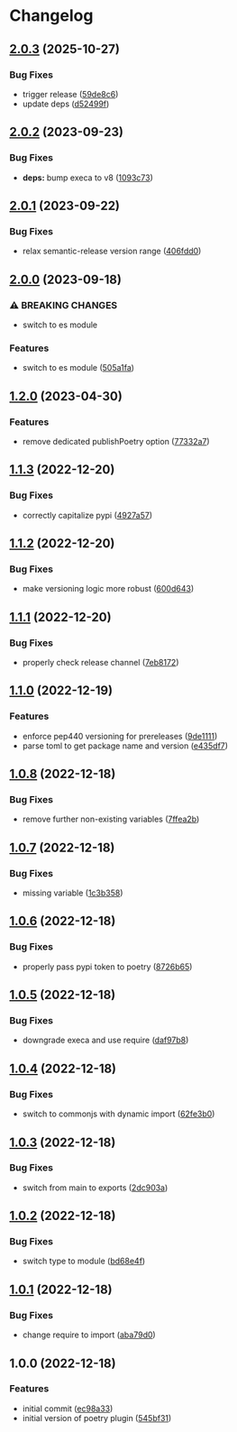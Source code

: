 # Changelog

## [2.0.3](https://github.com/cihelper/semanticrelease-plugin-poetry/compare/v2.0.2...v2.0.3) (2025-10-27)

### Bug Fixes

* trigger release ([59de8c6](https://github.com/cihelper/semanticrelease-plugin-poetry/commit/59de8c6384a8ea2da9ff0d4a4ca6611d609999bb))
* update deps ([d52499f](https://github.com/cihelper/semanticrelease-plugin-poetry/commit/d52499f9b01505d37cdf03060a66724ca9e1246e))

## [2.0.2](https://github.com/cihelper/semanticrelease-plugin-poetry/compare/v2.0.1...v2.0.2) (2023-09-23)


### Bug Fixes

* **deps:** bump execa to v8 ([1093c73](https://github.com/cihelper/semanticrelease-plugin-poetry/commit/1093c736f2fb66c03b0f31a1bf42a724c50a0b97))

## [2.0.1](https://github.com/cihelper/semanticrelease-plugin-poetry/compare/v2.0.0...v2.0.1) (2023-09-22)


### Bug Fixes

* relax semantic-release version range ([406fdd0](https://github.com/cihelper/semanticrelease-plugin-poetry/commit/406fdd0bfd8e63fecb66fcf473b75fda0ac20564))

## [2.0.0](https://github.com/cihelper/semanticrelease-plugin-poetry/compare/v1.2.0...v2.0.0) (2023-09-18)


### ⚠ BREAKING CHANGES

* switch to es module

### Features

* switch to es module ([505a1fa](https://github.com/cihelper/semanticrelease-plugin-poetry/commit/505a1faa652b446ca38cf435b5d190b3f0d6b461))

## [1.2.0](https://github.com/cihelper/semanticrelease-plugin-poetry/compare/v1.1.3...v1.2.0) (2023-04-30)


### Features

* remove dedicated publishPoetry option ([77332a7](https://github.com/cihelper/semanticrelease-plugin-poetry/commit/77332a72296bc8300d0ea7e78ba6aead3decc63b))

## [1.1.3](https://github.com/cihelper/semanticrelease-plugin-poetry/compare/v1.1.2...v1.1.3) (2022-12-20)


### Bug Fixes

* correctly capitalize pypi ([4927a57](https://github.com/cihelper/semanticrelease-plugin-poetry/commit/4927a57d0d77ed28c59bde7ce577bbefd679331e))

## [1.1.2](https://github.com/cihelper/semanticrelease-plugin-poetry/compare/v1.1.1...v1.1.2) (2022-12-20)


### Bug Fixes

* make versioning logic more robust ([600d643](https://github.com/cihelper/semanticrelease-plugin-poetry/commit/600d6439510391bd19eb0dc92222a726c823844b))

## [1.1.1](https://github.com/cihelper/semanticrelease-plugin-poetry/compare/v1.1.0...v1.1.1) (2022-12-20)


### Bug Fixes

* properly check release channel ([7eb8172](https://github.com/cihelper/semanticrelease-plugin-poetry/commit/7eb8172878e7037e60b96d6dd238fdff5773cc7b))

## [1.1.0](https://github.com/cihelper/semanticrelease-plugin-poetry/compare/v1.0.8...v1.1.0) (2022-12-19)


### Features

* enforce pep440 versioning for prereleases ([9de1111](https://github.com/cihelper/semanticrelease-plugin-poetry/commit/9de1111be51e3692091107efd201e87585957389))
* parse toml to get package name and version ([e435df7](https://github.com/cihelper/semanticrelease-plugin-poetry/commit/e435df731fb0c5efbe3c901624a04cb61f9b7165))

## [1.0.8](https://github.com/cihelper/semanticrelease-plugin-poetry/compare/v1.0.7...v1.0.8) (2022-12-18)


### Bug Fixes

* remove further non-existing variables ([7ffea2b](https://github.com/cihelper/semanticrelease-plugin-poetry/commit/7ffea2bca43ccdbf9b10fc24188f60f8ea7df722))

## [1.0.7](https://github.com/cihelper/semanticrelease-plugin-poetry/compare/v1.0.6...v1.0.7) (2022-12-18)


### Bug Fixes

*  missing variable ([1c3b358](https://github.com/cihelper/semanticrelease-plugin-poetry/commit/1c3b358e4c79a073191f460da49fd8cc6407a31b))

## [1.0.6](https://github.com/cihelper/semanticrelease-plugin-poetry/compare/v1.0.5...v1.0.6) (2022-12-18)


### Bug Fixes

* properly pass pypi token to poetry ([8726b65](https://github.com/cihelper/semanticrelease-plugin-poetry/commit/8726b651f1dab1cfc22ee45a17d7bc2e809d9d60))

## [1.0.5](https://github.com/cihelper/semanticrelease-plugin-poetry/compare/v1.0.4...v1.0.5) (2022-12-18)


### Bug Fixes

* downgrade execa and use require ([daf97b8](https://github.com/cihelper/semanticrelease-plugin-poetry/commit/daf97b83309b9f4b19d617bf6c508a4ce9c181b4))

## [1.0.4](https://github.com/cihelper/semanticrelease-plugin-poetry/compare/v1.0.3...v1.0.4) (2022-12-18)


### Bug Fixes

* switch to commonjs with dynamic import ([62fe3b0](https://github.com/cihelper/semanticrelease-plugin-poetry/commit/62fe3b0b35278cd2fa2aabcef21f6cebaa905413))

## [1.0.3](https://github.com/cihelper/semanticrelease-plugin-poetry/compare/v1.0.2...v1.0.3) (2022-12-18)


### Bug Fixes

* switch from main to exports ([2dc903a](https://github.com/cihelper/semanticrelease-plugin-poetry/commit/2dc903ae48a0597c551297616050de75c756a464))

## [1.0.2](https://github.com/cihelper/semanticrelease-plugin-poetry/compare/v1.0.1...v1.0.2) (2022-12-18)


### Bug Fixes

* switch type to module ([bd68e4f](https://github.com/cihelper/semanticrelease-plugin-poetry/commit/bd68e4facad0d26be88f0c0995b27d72780a5312))

## [1.0.1](https://github.com/cihelper/semanticrelease-plugin-poetry/compare/v1.0.0...v1.0.1) (2022-12-18)


### Bug Fixes

* change require to import ([aba79d0](https://github.com/cihelper/semanticrelease-plugin-poetry/commit/aba79d0fba517fe8a02df16f8799394c07a03a7d))

## 1.0.0 (2022-12-18)


### Features

* initial commit ([ec98a33](https://github.com/cihelper/semanticrelease-plugin-poetry/commit/ec98a33a71aaec64ba528189b4d06ce343c248bb))
* initial version of poetry plugin ([545bf31](https://github.com/cihelper/semanticrelease-plugin-poetry/commit/545bf31c0adc4371b9e558784dafecd5a4e56aea))
